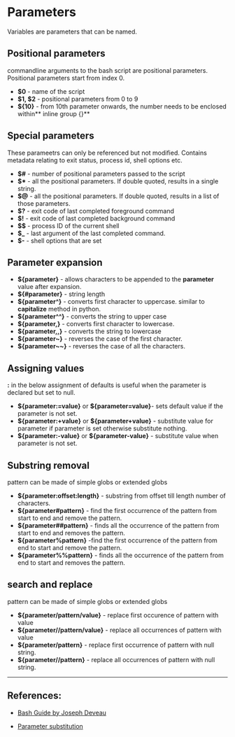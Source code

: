 # Parameters
Variables are parameters that can be named.

## Positional parameters
commandline arguments to the bash script are positional parameters. Positional parameters start from index 0.

* **$0** - name of the script
* **$1, $2** - positional parameters from 0 to 9
* **${10}** - from 10th parameter onwards, the number needs to be enclosed within** inline group {}**

## Special parameters
These parameetrs can only be referenced but not modified. Contains metadata relating to exit status, process id, shell options etc.

* **$#** - number of positional parameters passed to the script
* **$\*** - all the positional parameters. If double quoted, results in a single string.
* **$@** - all the positional parameters. If double quoted, results in a list of those parameters.
* **$?** - exit code of last completed foreground command
* **$!** - exit code of last completed background command
* **$$** - process ID of the current shell
* **$_** - last argument of the last completed command.
* **$-** - shell options that are set

## Parameter expansion
* **${parameter}** - allows characters to be appended to the **parameter** value after expansion.
* **${#parameter}** - string length
* **${parameter^}** - converts first character to uppercase. similar to **capitalize** method in python.
* **${parameter^^}** - converts the string to upper case
* **${parameter,}** - converts first character to lowercase.
* **${parameter,,}** - converts the string to lowercase
* **${parameter~}** - reverses the case of the first character.
* **${parameter~~}** - reverses the case of all the characters.

## Assigning values
**:** in the below assignment of defaults is useful when the parameter is declared but set to null.

* **\${parameter:=value}** or **\${parameter=value}**- sets default value if the parameter is not set.
* **\${parameter:+value}** or **\${parameter+value}** - substitute value for parameter if parameter is set otherwise substitute nothing.
* **\${parameter:-value}** or **\${parameter-value}** - substitute value when parameter is not set.

## Substring removal
pattern can be made of simple globs or extended globs

* **${parameter:offset:length}** - substring from offset till length number of characters.
* **${parameter#pattern}** - find the first occurrence of the pattern from start to end and remove the pattern.
* **${parameter##pattern}** - finds all the occurrence of the pattern from start to end and removes the pattern.
* **${parameter%pattern}** -find the first occurrence of the pattern from end to start and remove the pattern.
* **${parameter%%pattern}** - finds all the occurrence of the pattern from end to start and removes the pattern.

## search and replace
pattern can be made of simple globs or extended globs
* **${parameter/pattern/value}**  - replace first occurence of pattern with value 
* **${parameter//pattern/value}** - replace all occurrences of pattern with value 
* **${parameter/pattern}** - replace first occurrence of pattern with null string. 
* **${parameter//pattern}** - replace all occurrences of pattern with null string.


---

## References:
* [Bash Guide by Joseph Deveau](https://www.amazon.in/BASH-Guide-Joseph-DeVeau-ebook/dp/B01F8AZ1LE/ref=sr_1_4?keywords=bash&qid=1564983319&s=digital-text&sr=1-4)

* [Parameter substitution](https://www.tldp.org/LDP/abs/html/parameter-substitution.html)